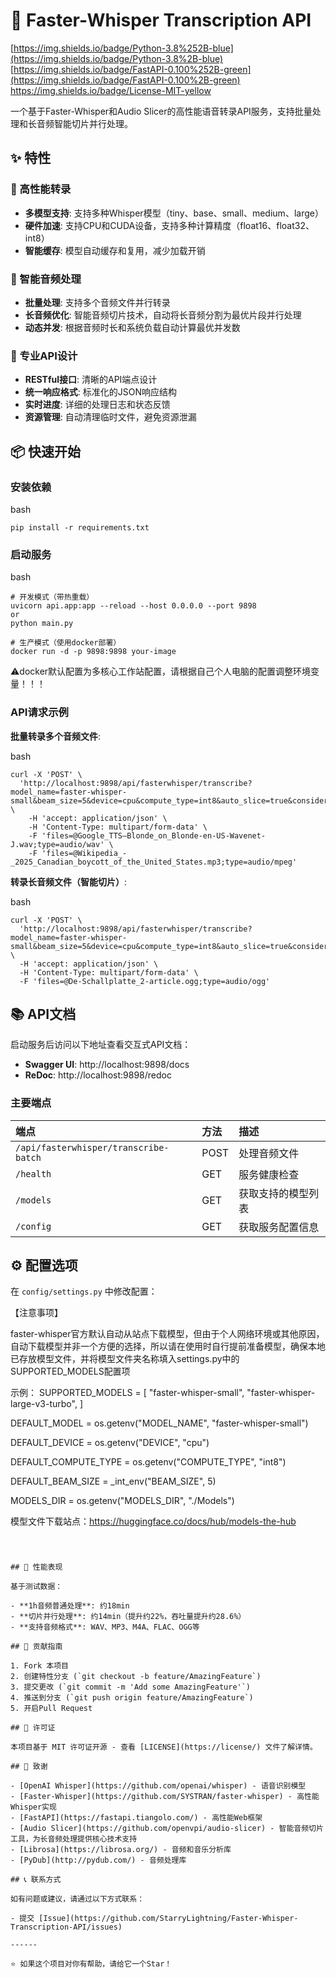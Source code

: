 # 🎤 Faster-Whisper Transcription API

[https://img.shields.io/badge/Python-3.8%252B-blue](https://img.shields.io/badge/Python-3.8%2B-blue)
[https://img.shields.io/badge/FastAPI-0.100%252B-green](https://img.shields.io/badge/FastAPI-0.100%2B-green)
https://img.shields.io/badge/License-MIT-yellow

一个基于Faster-Whisper和Audio Slicer的高性能语音转录API服务，支持批量处理和长音频智能切片并行处理。

## ✨ 特性

### 🚀 高性能转录

- **多模型支持**: 支持多种Whisper模型（tiny、base、small、medium、large）
- **硬件加速**: 支持CPU和CUDA设备，支持多种计算精度（float16、float32、int8）
- **智能缓存**: 模型自动缓存和复用，减少加载开销

### 🔧 智能音频处理

- **批量处理**: 支持多个音频文件并行转录
- **长音频优化**: 智能音频切片技术，自动将长音频分割为最优片段并行处理
- **动态并发**: 根据音频时长和系统负载自动计算最优并发数

### 🎯 专业API设计

- **RESTful接口**: 清晰的API端点设计
- **统一响应格式**: 标准化的JSON响应结构
- **实时进度**: 详细的处理日志和状态反馈
- **资源管理**: 自动清理临时文件，避免资源泄漏

## 📦 快速开始

### 安装依赖

bash

```
pip install -r requirements.txt
```

### 启动服务

bash

```
# 开发模式（带热重载）
uvicorn api.app:app --reload --host 0.0.0.0 --port 9898
or
python main.py

# 生产模式（使用docker部署）
docker run -d -p 9898:9898 your-image
```
⚠️docker默认配置为多核心工作站配置，请根据自己个人电脑的配置调整环境变量！！！

### API请求示例

**批量转录多个音频文件**:

bash

```
curl -X 'POST' \
  'http://localhost:9898/api/fasterwhisper/transcribe?model_name=faster-whisper-small&beam_size=5&device=cpu&compute_type=int8&auto_slice=true&consider_system_load=true' \
    -H 'accept: application/json' \
    -H 'Content-Type: multipart/form-data' \
    -F 'files=@Google_TTS–Blonde_on_Blonde-en-US-Wavenet-J.wav;type=audio/wav' \
    -F 'files=@Wikipedia_-_2025_Canadian_boycott_of_the_United_States.mp3;type=audio/mpeg'
```

**转录长音频文件（智能切片）**:

bash

```
curl -X 'POST' \
  'http://localhost:9898/api/fasterwhisper/transcribe?model_name=faster-whisper-small&beam_size=5&device=cpu&compute_type=int8&auto_slice=true&consider_system_load=true' \
  -H 'accept: application/json' \
  -H 'Content-Type: multipart/form-data' \
  -F 'files=@De-Schallplatte_2-article.ogg;type=audio/ogg'
```

## 📚 API文档

启动服务后访问以下地址查看交互式API文档：

- **Swagger UI**: http://localhost:9898/docs
- **ReDoc**: http://localhost:9898/redoc

### 主要端点

| 端点                                    | 方法 | 描述        |
|:--------------------------------------| :--- |:----------|
| `/api/fasterwhisper/transcribe-batch` | POST | 处理音频文件    |
| `/health`                             | GET  | 服务健康检查    |
| `/models`                             | GET  | 获取支持的模型列表 |
| `/config`                             | GET  | 获取服务配置信息  |

## ⚙️ 配置选项

在 `config/settings.py` 中修改配置：

【注意事项】

faster-whisper官方默认自动从站点下载模型，但由于个人网络环境或其他原因，自动下载模型并非一个方便的选择，所以请在使用时自行提前准备模型，确保本地已存放模型文件，并将模型文件夹名称填入settings.py中的SUPPORTED_MODELS配置项

示例： 
SUPPORTED_MODELS = [
    "faster-whisper-small",
    "faster-whisper-large-v3-turbo",
]

DEFAULT_MODEL = os.getenv("MODEL_NAME", "faster-whisper-small")

DEFAULT_DEVICE = os.getenv("DEVICE", "cpu")

DEFAULT_COMPUTE_TYPE = os.getenv("COMPUTE_TYPE", "int8")

DEFAULT_BEAM_SIZE = _int_env("BEAM_SIZE", 5)

MODELS_DIR = os.getenv("MODELS_DIR", "./Models")

模型文件下载站点：https://huggingface.co/docs/hub/models-the-hub

#

```

## 🚀 性能表现

基于测试数据：

- **1h音频普通处理**: 约18min
- **切片并行处理**: 约14min（提升约22%，吞吐量提升约28.6%）
- **支持音频格式**: WAV、MP3、M4A、FLAC、OGG等

## 🤝 贡献指南

1. Fork 本项目
2. 创建特性分支 (`git checkout -b feature/AmazingFeature`)
3. 提交更改 (`git commit -m 'Add some AmazingFeature'`)
4. 推送到分支 (`git push origin feature/AmazingFeature`)
5. 开启Pull Request

## 📄 许可证

本项目基于 MIT 许可证开源 - 查看 [LICENSE](https://license/) 文件了解详情。

## 🙏 致谢

- [OpenAI Whisper](https://github.com/openai/whisper) - 语音识别模型
- [Faster-Whisper](https://github.com/SYSTRAN/faster-whisper) - 高性能Whisper实现
- [FastAPI](https://fastapi.tiangolo.com/) - 高性能Web框架
- [Audio Slicer](https://github.com/openvpi/audio-slicer) - 智能音频切片工具，为长音频处理提供核心技术支持
- [Librosa](https://librosa.org/) - 音频和音乐分析库
- [PyDub](http://pydub.com/) - 音频处理库

## 📞 联系方式

如有问题或建议，请通过以下方式联系：

- 提交 [Issue](https://github.com/StarryLightning/Faster-Whisper-Transcription-API/issues)

------

⭐ 如果这个项目对你有帮助，请给它一个Star！
